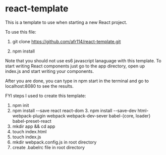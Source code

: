 # react-template
This is a template to use when starting a new React project.

To use this file: 

1. git clone https://github.com/afr114/react-template.git

2. npm install

Note that you should not use es6 javascript lanaguage with this template.  To start writing React components just go to the app directory, open up index.js and start writing your components.

After you are done, you can type in npm start in the terminal and go to localhost:8080 to see the results.

FYI steps I used to create this template:

1. npm init 
2. npm install --save react react-dom
3. npm install --save-dev html-webpack-plugin webpack webpack-dev-sever babel-{core, loader} babel-preset-react
4. mkdir app && cd app
5. touch index.html
6. touch index.js
7. mkdir webpack.config.js in root directory
8. create .babelrc file in root directory 



